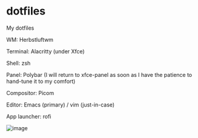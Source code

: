 # dotfiles
My dotfiles

WM: Herbstluftwm

Terminal: Alacritty (under Xfce)

Shell: zsh

Panel: Polybar (I will return to xfce-panel as soon as I have the patience to hand-tune it to my comfort)

Compositor: Picom

Editor: Emacs (primary) / vim (just-in-case)

App launcher: rofi

![image](https://github.com/breddiesucks/dotfiles/blob/main/showoff.jpg)
